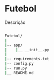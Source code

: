 # Futebol

Descrição

```Bash

Futebol/
|
|-- app/
|    |__ __init__.py
|
|-- requirements.txt
|-- config.py
|-- run.py
|__ README.md

```
